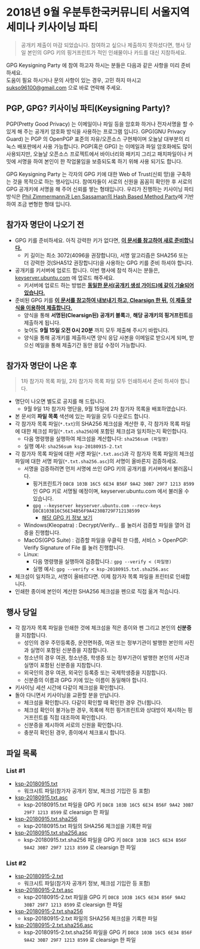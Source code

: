 # 2018년 9월 우분투한국커뮤니티 서울지역 세미나 키사이닝 파티

> 공개키 제출이 마감 되었습니다. 참여하고 싶으나 제출하지 못하셨다면, 행사 당일 본인의 GPG 키의 핑거프린트가 적인 인쇄물이나 카드를 대신 지참하세요.

GPG Keysigning Party 에 참여 하고자 하시는 분들은 다음과 같은 사항을 미리 준비하세요.  
도움이 필요 하시거나 문의 사항이 있는 경우, 고민 하지 마시고 [sukso96100@gmail.com](mailto:sukso96100@gmail.com) 으로 바로 연락해 주세요.

## PGP, GPG? 키사이닝 파티(Keysigning Party)?
PGP(Pretty Good Privacy) 는 이메일이나 파일 등을 암호화 하거나 전자서명을 할 수 있게 해 주는 공개키 암호화 방식을 사용하는 프로그램 입니다.
GPG(GNU Privacy Guard) 는 PGP 의 OpenPGP 표준의 자유/오픈소스 구현체이며 오늘날 대부분의 리눅스 배포판에서 사용 가능합니다.
PGP(혹은 GPG) 는 이메일과 파일 암호화에도 많이 사용되지만, 오늘날 오픈소스 프로젝트에서 바이너리와 패키지 그리고 패치파일이나 커밋에 서명을 하여 본인이 한 작업물임을 보증되도록 하기 위해 사용 되기도 합니다.

GPG Keysigning Party 는 각자의 GPG 키에 대한 Web of Trust(신뢰 망)을 구축하는 것을 목적으로 하는 행사입니다.
참여자들이 서로의 신원을 꼼꼼히 확인한 후 서로의 GPG 공개키에 서명을 해 주어 신뢰를 쌓는 형태입니다.
우리가 진행하는 키사이닝 파티 방식은 [Phil Zimmermann과 Len Sassaman의 Hash Based Method Party](http://www.cryptnet.net/fdp/crypto/keysigning_party/en/keysigning_party.html#hash_based)에 기반하여 조금 변형한 형태 입니다.

## 참가자 명단이 나오기 전
- GPG 키를 준비하세요. 아직 강력한 키가 없다면, [**이 문서를 참고하여 새로 준비합니다.**](../../create-gpg-key.md)
    - 키 길이는 최소 3072(4096을 권장합니다), 서명 알고리즘은 SHA256 또는 더 강력한 것(SHA512 권장합니다)을 사용하는 GPG 키를 준비 하셔야 합니다.
- 공개키를 키서버에 업로드 합니다. 이번 행사에 참석 하시는 분들은, [keyserver.ubuntu.com](https://keyserver.ubuntu.com) 에 업로드 해주세요.
    - 키서버에 업로드 하는 방법은 [**동일한 문서(공개키 생성 가이드)에 같이 기술되어 있습니다.**](../../create-gpg-key.md)
- 준비된 GPG 키를 [**이 문서를 참고하여 내보내기 하고, Clearsign 한 뒤,**](../../attending.md) [**이 제출 양식을 이용하여 제출합니다.**](https://goo.gl/forms/UAoVSVp6KDKtRcgG2)
    - 양식을 통해 **서명된(Clearsign된) 공개키 블록**과, **해당 공개키의 핑거프린트**를 제출하게 됩니다.
    - 늦어도 **9월 15일 오전 0시 20분** 까지 모두 제출해 주시기 바랍니다.
    - 양식을 통해 공개키를 제출하시면 양식 응답 사본을 이메일로 받으시게 되며, 받으신 메일을 통해 제출기간 동안 응답 수정이 가능합니다.

## 참가자 명단이 나온 후
> 1차 참가자 목록 파일, 2차 참가자 목록 파일 모두 인쇄하셔서 준비 하셔야 합니다.

- 명단이 나오면 별도로 공지를 해 드립니다.
    - 9월 9일 1차 참가자 명단을, 9월 15일에 2차 참가자 목록을 배포하였습니다.
- 본 문서의 **파일 목록** 색션에 있는 파일을 모두 다운로드 합니다.
- 각 참가자 목록 파일(`*.txt`)의 SHA256 체크섬을 계산한 후, 각 참가자 목록 파일에 대한 체크섬 파일(`*.txt.sha256`)에 포함된 체크섬과 일치하는지 확인합니다.
    - 다음 명령행을 실행하여 체크섬을 계산합니다: `sha256sum (파일명)`
    - 실행 예사: `sha256sum ksp-20180915-2.txt`
- 각 참가자 목록 파일에 대한 서명 파일(`*.txt.asc`)과 각 참가자 목록 파일의 체크섬 파일에 대한 서명 파일(`*.txt.sha256.asc`)의 서명이 올바른지 검증하세요.
    - 서명을 검증하려면 먼저 서명에 쓰인 GPG 키의 공개키를 키서버에서 불러옵니다.
        - 핑거프린트가 `D8C8 103B 16C5 6E34 B56F 9A42 30B7 29F7 1213 8599` 인 GPG 키로 서명될 예정이며, keyserver.ubuntu.com 에서 불러올 수 있습니다.
        - `gpg --keyserver keyserver.ubuntu.com --recv-keys D8C8103B16C56E34B56F9A4230B729F712138599`
            - [해당 GPG 키 정보 보기](http://keyserver.ubuntu.com/pks/lookup?op=vindex&search=0x30B729F712138599)
    - Windows(Kleopatra) : Decrypt/Verify... 를 눌러서 검증할 파일을 열어 검증을 진행합니다.
    - MacOS(GPG Suite) : 검증할 파일을 우클릭 한 다름, 서비스 > OpenPGP: Verify Signature of File 를 눌러 진행합니다.
    - Linux: 
        - 다음 명령행을 실행하여 검증합니다.: `gpg --verify < (파일명)`
        - 실행 예시: `gpg --verify < ksp-20180915.txt.sha256.asc`
- 체크섬이 일치하고, 서명이 올바르다면. 이제 참가자 목록 파일을 프린터로 인쇄합니다.
- 인쇄한 종이에 본인이 계산한 SHA256 체크섬을 펜으로 직접 옮겨 적습니다.

## 행사 당일
- 각 참가자 목록 파일을 인쇄한 것에 체크섬을 적은 종이와 펜 그리고 본인의 **신분증** 을 지참합니다.
    - 성인의 경우 주민등록증, 운전면허증, 여권 또는 정부기관이 발행한 본인의 사진과 실명이 포함된 신분증을 지참합니다.
    - 청소년의 경우 여권, 청소년증, 학생증 또는 정부기관이 발행한 본인의 사진과 실명이 포함된 신분증을 지참합니다.
    - 외국인의 경우 여권, 외국인 등록증 또는 국제학생증을 지참합니다.
    - 신분증의 이름과 GPG 키에 있는 이름이 동일해야 합니다.
- 키사이닝 세션 시간에 다같이 체크섬을 확인합니다.
- 돌아 다니면서 키사이닝을 교환할 분을 만납니다.
    - 체크섬을 확인합니다. 다같이 확인할 때 확인한 경우 건너뜁니다.
    - 체크섬 확인이 불가능한 경우, 목록에 적힌 핑거프린트와 상대방이 제시하는 핑거프린트를 직접 대조하여 확인합니다.
    - 신분증을 제시하여 서로의 신원을 확인합니다.
    - 충분히 확인된 경우, 종이에서 체크표시 합니다.

## 파일 목록

### List #1
- [ksp-20180915.txt](https://raw.githubusercontent.com/ubuntu-kr/ksp-toolkits/master/ksp/ksp-20180915/ksp-20180915.txt)
    - 워크시트 파일(참가자 공개키 정보, 체크섬 기입란 등 포함)
- [ksp-20180915.txt.asc](https://raw.githubusercontent.com/ubuntu-kr/ksp-toolkits/master/ksp/ksp-20180915/ksp-20180915.txt.asc)
    - ksp-20180915.txt 파일을 GPG 키 `D8C8 103B 16C5 6E34 B56F 9A42 30B7 29F7 1213 8599` 로 clearsign 한 파일
- [ksp-20180915.txt.sha256](https://raw.githubusercontent.com/ubuntu-kr/ksp-toolkits/master/ksp/ksp-20180915/ksp-20180915.txt.sha256)
    - ksp-20180915.txt 파일의 SHA256 체크섬을 기록한 파일
- [ksp-20180915.txt.sha256.asc](https://raw.githubusercontent.com/ubuntu-kr/ksp-toolkits/master/ksp/ksp-20180915/ksp-20180915.txt.sha256.asc)
    - ksp-20180915.txt.sha256 파일을 GPG 키 `D8C8 103B 16C5 6E34 B56F 9A42 30B7 29F7 1213 8599` 로 clearsign 한 파일

### List #2
- [ksp-20180915-2.txt](https://raw.githubusercontent.com/ubuntu-kr/ksp-toolkits/master/ksp/ksp-20180915/ksp-20180915-2.txt)
    - 워크시트 파일(참가자 공개키 정보, 체크섬 기입란 등 포함)
- [ksp-20180915-2.txt.asc](https://raw.githubusercontent.com/ubuntu-kr/ksp-toolkits/master/ksp/ksp-20180915/ksp-20180915-2.txt.asc)
    - ksp-20180915-2.txt 파일을 GPG 키 `D8C8 103B 16C5 6E34 B56F 9A42 30B7 29F7 1213 8599` 로 clearsign 한 파일
- [ksp-20180915-2.txt.sha256](https://raw.githubusercontent.com/ubuntu-kr/ksp-toolkits/master/ksp/ksp-20180915/ksp-20180915-2.txt.sha256)
    - ksp-20180915-2.txt 파일의 SHA256 체크섬을 기록한 파일
- [ksp-20180915-2.txt.sha256.asc](https://raw.githubusercontent.com/ubuntu-kr/ksp-toolkits/master/ksp/ksp-20180915/ksp-20180915-2.txt.sha256.asc)
    - ksp-20180915-2.txt.sha256 파일을 GPG 키 `D8C8 103B 16C5 6E34 B56F 9A42 30B7 29F7 1213 8599` 로 clearsign 한 파일
